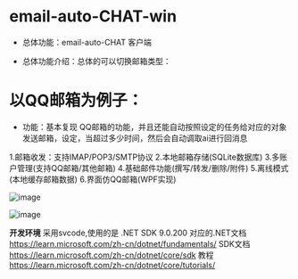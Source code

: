 # email-auto-CHAT-win

* 总体功能：email-auto-CHAT 客户端

* 总体功能介绍：总体的可以切换邮箱类型：
# 以QQ邮箱为例子：
* 功能：基本复现 QQ邮箱的功能，并且还能自动按照设定的任务给对应的对象发送邮箱，设定，当超过多少时间，然后会自动调取ai进行回消息

1.邮箱收发：支持IMAP/POP3/SMTP协议
2.本地邮箱存储(SQLite数据库)
3.多账户管理(支持QQ邮箱/其他邮箱)
4.基础邮件功能(撰写/转发/删除/附件)
5.离线模式(本地缓存邮箱数据)
6.界面仿QQ邮箱(WPF实现)


![image](https://github.com/user-attachments/assets/aecb9dc0-4e9d-4a49-ab1c-0de11a9e1621)


![image](https://github.com/user-attachments/assets/2af2a5e5-a2cd-421e-819d-3b7cc7d5ae6f)



**开发环境**
采用svcode,使用的是 .NET SDK 9.0.200
对应的.NET文档  https://learn.microsoft.com/zh-cn/dotnet/fundamentals/
SDK文档  https://learn.microsoft.com/zh-cn/dotnet/core/sdk
教程 https://learn.microsoft.com/zh-cn/dotnet/core/tutorials/



